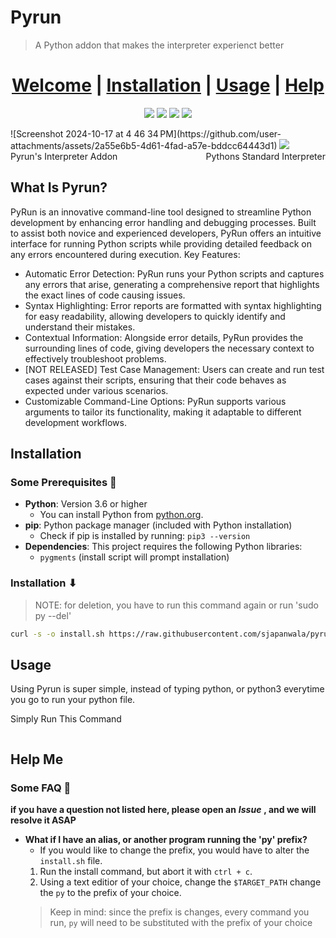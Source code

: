 # Pyrun
> A Python addon that makes the interpreter experienct better

# <center> [Welcome](#what-is-pyrun) | [Installation](#installation) | [Usage](#usage) | [Help](#help-me)
<p align="center">
<img src="https://img.shields.io/badge/Active_Development-green">
<img src="https://img.shields.io/badge/Tested-Unix-white">
<img src="https://img.shields.io/badge/python3-yellow">
<img src="https://img.shields.io/badge/Version-0.1 BETA-red">
</p>
![Screenshot 2024-10-17 at 4 46 34 PM](https://github.com/user-attachments/assets/2a55e6b5-4d61-4fad-a57e-bddcc64443d1)


<img src="https://github.com/user-attachments/assets/dbcf13f1-66a8-4d3c-b55f-fe48f96181d7">
<div style="display: flex; justify-content: space-between; width: 100%;">
    <p style="margin: 0;">Pyrun's Interpreter Addon</p>
    <p style="margin: 0;">Pythons Standard Interpreter</p>
</div>

## What Is Pyrun?
PyRun is an innovative command-line tool designed to streamline Python development by enhancing error handling and debugging processes. Built to assist both novice and experienced developers, PyRun offers an intuitive interface for running Python scripts while providing detailed feedback on any errors encountered during execution.
Key Features:

- Automatic Error Detection: PyRun runs your Python scripts and captures any errors that arise, generating a comprehensive report that highlights the exact lines of code causing issues.
- Syntax Highlighting: Error reports are formatted with syntax highlighting for easy readability, allowing developers to quickly identify and understand their mistakes.
- Contextual Information: Alongside error details, PyRun provides the surrounding lines of code, giving developers the necessary context to effectively troubleshoot problems.
- [NOT RELEASED] Test Case Management: Users can create and run test cases against their scripts, ensuring that their code behaves as expected under various scenarios.
- Customizable Command-Line Options: PyRun supports various arguments to tailor its functionality, making it adaptable to different development workflows.

## Installation
### Some Prerequisites 🚀
- **Python**: Version 3.6 or higher
  - You can install Python from [python.org](https://www.python.org/downloads/).
- **pip**: Python package manager (included with Python installation)
  - Check if pip is installed by running:
  ```pip3 --version```
- **Dependencies**: This project requires the following Python libraries:
  - `pygments` (install script will prompt installation)

### Installation ⬇
> NOTE: for deletion, you have to run this command again or run 'sudo py --del'

```sh
curl -s -o install.sh https://raw.githubusercontent.com/sjapanwala/pyrun/refs/heads/main/install.sh && bash install.sh
```
## Usage
Using Pyrun is super simple, instead of typing python, or python3 everytime you go to run your python file.

Simply Run This Command
```zsh
```



## Help Me
### Some FAQ 🙋
**if you have a question not listed here, please open an** ***Issue*** **, and we will resolve it ASAP**
-  **What if I have an alias, or another program running the 'py' prefix?**
    - If you would like to change the prefix, you would have to alter the `install.sh` file.
    1. Run the install command, but abort it with `ctrl + c`.
    2. Using a text editior of your choice, change the `$TARGET_PATH` change the `py` to the prefix of your choice.
    > Keep in mind: since the prefix is changes, every command you run, `py` will need to be substituted with the prefix of your choice 
